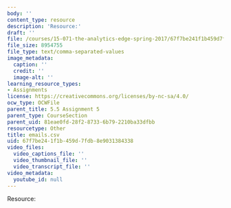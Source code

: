 ```yaml
---
body: ''
content_type: resource
description: 'Resource:'
draft: ''
file: /courses/15-071-the-analytics-edge-spring-2017/67f7be241f1b459d7fdb8e9031384338_emails.csv
file_size: 8954755
file_type: text/comma-separated-values
image_metadata:
  caption: ''
  credit: ''
  image-alt: ''
learning_resource_types:
- Assignments
license: https://creativecommons.org/licenses/by-nc-sa/4.0/
ocw_type: OCWFile
parent_title: 5.5 Assignment 5
parent_type: CourseSection
parent_uid: 81eae0fd-28f2-8733-6b79-2210ba33dfbb
resourcetype: Other
title: emails.csv
uid: 67f7be24-1f1b-459d-7fdb-8e9031384338
video_files:
  video_captions_file: ''
  video_thumbnail_file: ''
  video_transcript_file: ''
video_metadata:
  youtube_id: null
---
```

Resource: